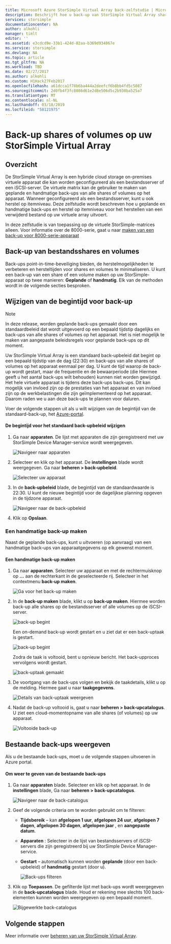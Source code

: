 ```yaml
---
title: Microsoft Azure StorSimple Virtual Array back-zelfstudie | Microsoft Docs
description: Beschrijft hoe u back-up van StorSimple Virtual Array shares en volumes.
services: storsimple
documentationcenter: NA
author: alkohli
manager: timlt
editor: ''
ms.assetid: e3cdcd9e-33b1-424d-82aa-b369d934067e
ms.service: storsimple
ms.devlang: NA
ms.topic: article
ms.tgt_pltfrm: NA
ms.workload: TBD
ms.date: 02/27/2017
ms.author: alkohli
ms.custom: H1Hack27Feb2017
ms.openlocfilehash: a61dcca1f78b6ba444a2deefcf6b8bb4fd5c5087
ms.sourcegitcommit: 2d0fb4f3fc8086d61e2d8e506d5c2b930ba525a7
ms.translationtype: MT
ms.contentlocale: nl-NL
ms.lasthandoff: 03/18/2019
ms.locfileid: "58121975"
---
```

# <a name="back-up-shares-or-volumes-on-your-storsimple-virtual-array"></a>Back-up shares of volumes op uw StorSimple Virtual Array

## <a name="overview"></a>Overzicht

De StorSimple Virtual Array is een hybride cloud storage on-premises virtuele apparaat die kan worden geconfigureerd als een bestandsserver of een iSCSI-server. De virtuele matrix kan de gebruiker te maken van geplande en handmatige back-ups van alle shares of volumes op het apparaat. Wanneer geconfigureerd als een bestandsserver, kunt u ook herstel op itemniveau. Deze zelfstudie wordt beschreven hoe u geplande en handmatige back-ups en herstel op itemniveau voor het herstellen van een verwijderd bestand op uw virtuele array uitvoert.

In deze zelfstudie is van toepassing op de virtuele StorSimple-matrices alleen. Voor informatie over de 8000-serie, gaat u naar [maken van een back-up voor 8000-serie-apparaat](storsimple-manage-backup-policies-u2.md)

## <a name="back-up-shares-and-volumes"></a>Back-up van bestandsshares en volumes

Back-ups point-in-time-beveiliging bieden, de herstelmogelijkheden te verbeteren en hersteltijden voor shares en volumes te minimaliseren. U kunt een back-up van een share of een volume maken op uw StorSimple-apparaat op twee manieren: **Geplande** of **handmatig**. Elk van de methoden wordt in de volgende secties besproken.

## <a name="change-the-backup-start-time"></a>Wijzigen van de begintijd voor back-up

> [!NOTE]
> In deze release, worden geplande back-ups gemaakt door een standaardbeleid dat wordt uitgevoerd op een bepaald tijdstip dagelijks en back-ups van alle shares of volumes op het apparaat. Het is niet mogelijk te maken van aangepaste beleidsregels voor geplande back-ups op dit moment.


Uw StorSimple Virtual Array is een standaard back-upbeleid dat begint op een bepaald tijdstip van de dag (22:30) en back-ups van alle shares of volumes op het apparaat eenmaal per dag. U kunt de tijd waarop de back-up wordt gestart, maar de frequentie en de bewaarperiode (die Hiermee geeft u het aantal back-ups wilt behouden) kunnen niet worden gewijzigd. Het hele virtuele apparaat is tijdens deze back-ups back-ups. Dit kan mogelijk van invloed zijn op de prestaties van het apparaat en van invloed zijn op de werkbelastingen die zijn geïmplementeerd op het apparaat. Daarom raden we u aan deze back-ups te plannen voor daluren.

 Voer de volgende stappen uit als u wilt wijzigen van de begintijd van de standaard-back-up, het [Azure-portal](https://portal.azure.com/).

#### <a name="to-change-the-start-time-for-the-default-backup-policy"></a>De begintijd voor het standaard back-upbeleid wijzigen

1. Ga naar **apparaten**. De lijst met apparaten die zijn geregistreerd met uw StorSimple Device Manager-service wordt weergegeven. 
   
    ![Navigeer naar apparaten](./media/storsimple-virtual-array-backup/changebuschedule1.png)

2. Selecteer en klik op het apparaat. De **instellingen** blade wordt weergegeven. Ga naar **beheren > back-upbeleid**.
   
    ![Selecteer uw apparaat](./media/storsimple-virtual-array-backup/changebuschedule2.png)

3. In de **back-upbeleid** blade, de begintijd van de standaardwaarde is 22:30. U kunt de nieuwe begintijd voor de dagelijkse planning opgeven in de tijdzone apparaat.
   
    ![Navigeer naar de back-upbeleid](./media/storsimple-virtual-array-backup/changebuschedule5.png)

4. Klik op **Opslaan**.

### <a name="take-a-manual-backup"></a>Een handmatige back-up maken

Naast de geplande back-ups, kunt u uitvoeren (op aanvraag) van een handmatige back-ups van apparaatgegevens op elk gewenst moment.

#### <a name="to-create-a-manual-backup"></a>Een handmatige back-up maken

1. Ga naar **apparaten**. Selecteer uw apparaat en met de rechtermuisknop op **...**  aan de rechterkant in de geselecteerde rij. Selecteer in het contextmenu **back-up maken**.
   
    ![Ga voor het back-up maken](./media/storsimple-virtual-array-backup/takebackup1m.png)

2. In de **back-up maken** blade, klikt u op **back-up maken**. Hiermee worden back-up alle shares op de bestandsserver of alle volumes op de iSCSI-server. 
   
    ![back-up begint](./media/storsimple-virtual-array-backup/takebackup2m.png)
   
    Een on-demand back-up wordt gestart en u ziet dat er een back-uptaak is gestart.
   
    ![back-up begint](./media/storsimple-virtual-array-backup/takebackup3m.png) 
   
    Zodra de taak is voltooid, bent u opnieuw bericht. Het back-upproces vervolgens wordt gestart.
   
    ![back-uptaak gemaakt](./media/storsimple-virtual-array-backup/takebackup4m.png)

3. De voortgang van de back-ups volgen en bekijk de taakdetails, klikt u op de melding. Hiermee gaat u naar **taakgegevens**.
   
     ![Details van back-uptaak weergeven](./media/storsimple-virtual-array-backup/takebackup5m.png)

4. Nadat de back-up voltooid is, gaat u naar **beheren > back-upcatalogus**. U ziet een cloud-momentopname van alle shares (of volumes) op uw apparaat.
   
    ![Voltooide back-up](./media/storsimple-virtual-array-backup/takebackup19m.png) 

## <a name="view-existing-backups"></a>Bestaande back-ups weergeven
Als u de bestaande back-ups, moet u de volgende stappen uitvoeren in Azure portal.

#### <a name="to-view-existing-backups"></a>Om weer te geven van de bestaande back-ups

1. Ga naar **apparaten** blade. Selecteer en klik op het apparaat. In de **instellingen** blade, Ga naar **beheren > back-upcatalogus**.
   
    ![Navigeer naar de back-catalogus](./media/storsimple-virtual-array-backup/viewbackups1.png)
2. Geef de volgende criteria om te worden gebruikt om te filteren:
   
   - **Tijdsbereik** – kan **afgelopen 1 uur**, **afgelopen 24 uur**, **afgelopen 7 dagen**, **afgelopen 30 dagen**, **afgelopen jaar** , en **aangepaste datum**.
    
   - **Apparaten** : Selecteer in de lijst van bestandsservers of iSCSI-servers die zijn geregistreerd bij uw StorSimple Device Manager-service.
   
   - **Gestart** – automatisch kunnen worden **geplande** (door een back-upbeleid) of **handmatig** gestart (door u).
   
     ![Back-ups filteren](./media/storsimple-virtual-array-backup/viewbackups2.png)

3. Klik op **Toepassen**. De gefilterde lijst met back-ups wordt weergegeven in de **back-upcatalogus** blade. Houd er rekening mee slechts 100 back-elementen kunnen worden weergegeven op een bepaald moment.
   
    ![Bijgewerkte back-catalogus](./media/storsimple-virtual-array-backup/viewbackups3.png)

## <a name="next-steps"></a>Volgende stappen

Meer informatie over [beheren van uw StorSimple Virtual Array](storsimple-ova-web-ui-admin.md).

